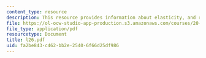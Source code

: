 ```yaml
---
content_type: resource
description: This resource provides information about elasticity, and retractive force.
file: https://ol-ocw-studio-app-production.s3.amazonaws.com/courses/20-110j-thermodynamics-of-biomolecular-systems-fall-2005/fa2be843c462bb2e25406f66d25df986_l26.pdf
file_type: application/pdf
resourcetype: Document
title: l26.pdf
uid: fa2be843-c462-bb2e-2540-6f66d25df986
---
```

